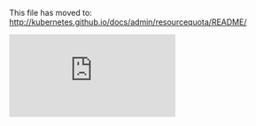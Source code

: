 <!-- BEGIN MUNGE: UNVERSIONED_WARNING -->


<!-- END MUNGE: UNVERSIONED_WARNING -->

This file has moved to: http://kubernetes.github.io/docs/admin/resourcequota/README/




<!-- BEGIN MUNGE: IS_VERSIONED -->
<!-- TAG IS_VERSIONED -->
<!-- END MUNGE: IS_VERSIONED -->


<!-- BEGIN MUNGE: GENERATED_ANALYTICS -->
[![Analytics](https://kubernetes-site.appspot.com/UA-36037335-10/GitHub/docs/admin/resourcequota/README.md?pixel)]()
<!-- END MUNGE: GENERATED_ANALYTICS -->
